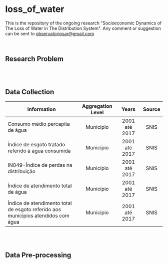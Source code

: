 # loss_of_water
This is the repository of the ongoing research "Socioeconomic Dynamics of The Loss of Water in The Distribution System". Any comment or suggestion can be sent to observatoriosar@gmail.com

</br>

## Research Problem

</br>

</br>

## Data Collection

| **Information**                            | **Aggregation Level**  | **Years** |   **Source**         |         
| ------------------------------------------ |:----------------------: | :------------------: | :-----------:
| Consumo médio percapita de água            | Município        | 2001 até 2017 | SNIS |
| Índice de esgoto tratado referido à água consumida | Município | 2001 até 2017 | SNIS |
| IN049-Índice de perdas na distribuição           | Município | 2001 até 2017 | SNIS |
| Índice de atendimento total de água        | Município | 2001 até 2017 | SNIS |
| Índice de atendimento total de esgoto referido aos municípios atendidos com água | Município | 2001 até 2017 | SNIS |

</br>

</br>

## Data Pre-processing


